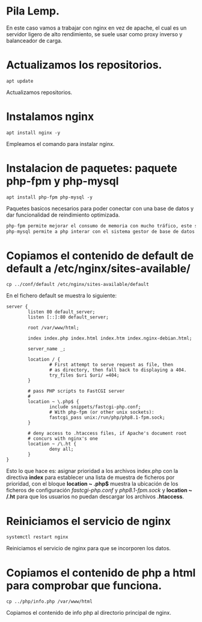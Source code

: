 # Pila Lemp.

En este caso vamos a trabajar con nginx en vez de apache, el cual es un servidor ligero de alto rendimiento, se suele usar como proxy inverso y balanceador de carga.

# Actualizamos los repositorios.

```
apt update
```

Actualizamos repositorios.

# Instalamos nginx

```
apt install nginx -y
```
Empleamos el comando para instalar nginx.

# Instalacion de paquetes: paquete php-fpm y php-mysql

```
apt install php-fpm php-mysql -y
```

Paquetes basicos necesarios para poder conectar con una base de datos y dar funcionalidad de reindimiento optimizada.

```python
php-fpm permite mejorar el consumo de memoria con mucho tráfico, este se ejecutará como un servicio independiente de Nginx.
php-mysql permite a php interar con el sistema gestor de base de datos.
```

# Copiamos el contenido de default de default a /etc/nginx/sites-available/

```
cp ../conf/default /etc/nginx/sites-available/default
```

En el fichero default se muestra lo siguiente:

```
server {
        listen 80 default_server;
        listen [::]:80 default_server;

        root /var/www/html;

        index index.php index.html index.htm index.nginx-debian.html;

        server_name _;

        location / {
                # First attempt to serve request as file, then
                # as directory, then fall back to displaying a 404.
                try_files $uri $uri/ =404;
        }

        # pass PHP scripts to FastCGI server
        #
        location ~ \.php$ {
                include snippets/fastcgi-php.conf;
                # With php-fpm (or other unix sockets):
                fastcgi_pass unix:/run/php/php8.1-fpm.sock;
        }

        # deny access to .htaccess files, if Apache's document root
        # concurs with nginx's one
        location ~ /\.ht {
                deny all;
        }
}

```

Esto lo que hace es: asignar prioridad a los archivos index.php con la directiva **index** para establecer una lista de muestra de ficheros por prioridad, con el bloque **location ~ \.php$** muestra la ubicación de los ficheros de configuración *fastcgi-php.conf* y *php8.1-fpm.sock* y **location ~ /\.ht** para que los usuarios no puedan descargar los archivos **.htaccess**.

# Reiniciamos el servicio de nginx

```
systemctl restart nginx
```

Reiniciamos el servicio de nginx para que se incorporen los datos.

# Copiamos el contenido de php a html para comprobar que funciona.

```
cp ../php/info.php /var/www/html
```

Copiamos el contenido de info php al directorio principal de nginx.